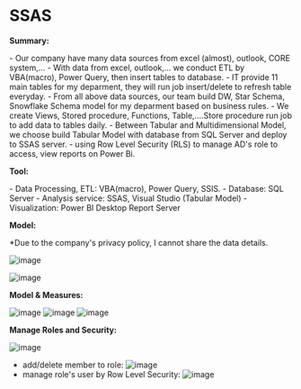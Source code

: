 # SSAS
<b>Summary:</b>
<p></p>
- Our company have many data sources from excel (almost), outlook, CORE system,...
- With data from excel, outlook,... we conduct ETL by VBA(macro), Power Query, then insert tables to database.
- IT provide 11 main tables for my deparment, they will run job insert/delete to refresh table everyday.
- From all above data sources, our team build DW, Star Schema, Snowflake Schema model for my deparment based on business rules.
- We create Views, Stored procedure, Functions, Table,....Store procedure run job to add data to tables daily.
- Between Tabular and Multidimensional Model, we choose build Tabular Model with database from SQL Server and deploy to SSAS server.
- using Row Level Security (RLS) to manage AD's role to access, view reports on Power Bi. 
<p></p>
<b>Tool:</b>
<p></p>
- Data Processing, ETL: VBA(macro), Power Query, SSIS.
- Database: SQL Server
- Analysis service: SSAS, Visual Studio (Tabular Model)
- Visualization: Power BI Desktop Report Server
<p></p>
<b>Model:</b>
<p></p>
*Due to the company's privacy policy, I cannot share the data details.
<p></p>

![image](https://user-images.githubusercontent.com/59658937/222782480-526b46cf-19b2-440b-85b4-3ac47b3f90a2.png)

<p></p>

![image](https://user-images.githubusercontent.com/59658937/222780108-dd24270a-f38f-4f40-aeae-8f965f0c1284.png)

<p></p>
<b>Model & Measures:</b>
<p></p>

![image](https://user-images.githubusercontent.com/59658937/222781186-4f1f9e6d-544a-42e6-8ae8-83d27298c4c6.png)
![image](https://user-images.githubusercontent.com/59658937/222781209-67fcd75d-07c1-4832-bb47-34085c40e0e1.png)
![image](https://user-images.githubusercontent.com/59658937/222781244-511560a7-4a7c-4d40-ac91-2b972e9c803d.png)

<p></p>
<b>Manage Roles and Security:</b>
<p></p>

![image](https://user-images.githubusercontent.com/59658937/222781289-555ac562-1f5a-44ce-b009-8d19066d97d0.png)
- add/delete member to role:
![image](https://user-images.githubusercontent.com/59658937/222781362-a324f6b8-1de5-43b2-8d00-2723a4b8660a.png)
- manage role's user by Row Level Security:
![image](https://user-images.githubusercontent.com/59658937/222781438-99b059ff-312d-4a88-bb69-3dfbb0ce1414.png)
